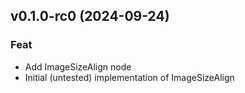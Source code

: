 ## v0.1.0-rc0 (2024-09-24)

### Feat

- Add ImageSizeAlign node
- Initial (untested) implementation of ImageSizeAlign
